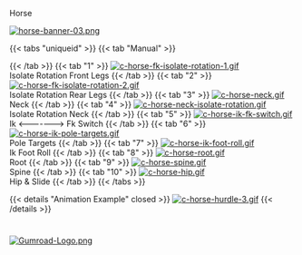 Horse

[![horse-banner-03.png](https://i.postimg.cc/4NGv4W0x/horse-banner-03.png)](/docs/repository/rigs/)

{{< tabs "uniqueid" >}}
{{< tab "Manual" >}}

{{< /tab >}}
{{< tab "1" >}}
[![c-horse-fk-isolate-rotation-1.gif](https://i.postimg.cc/rs7R8MFZ/c-horse-fk-isolate-rotation-1.gif)](/horse_rig)  
Isolate Rotation Front Legs
{{< /tab >}}
{{< tab "2" >}}
[![c-horse-fk-isolate-rotation-2.gif](https://i.postimg.cc/fLhrCzJc/c-horse-fk-isolate-rotation-2.gif)](/horse_rig)  
Isolate Rotation Rear Legs
{{< /tab >}}
{{< tab "3" >}}
[![c-horse-neck.gif](https://i.postimg.cc/X72tW6zW/c-horse-neck.gif)](/horse_rig)  
Neck
{{< /tab >}}
{{< tab "4" >}}
[![c-horse-neck-isolate-rotation.gif](https://i.postimg.cc/Jzvgyc8d/c-horse-neck-isolate-rotation.gif)](/horse_rig)  
Isolate Rotation Neck
{{< /tab >}}
{{< tab "5" >}}
[![c-horse-ik-fk-switch.gif](https://i.postimg.cc/Gh366mzz/c-horse-ik-fk-switch.gif)](/horse_rig)  
Ik <-------> Fk Switch
{{< /tab >}}
{{< tab "6" >}}
[![c-horse-ik-pole-targets.gif](https://i.postimg.cc/zv84zzNz/c-horse-ik-pole-targets.gif)](/horse_rig)  
Pole Targets
{{< /tab >}}
{{< tab "7" >}}
[![c-horse-ik-foot-roll.gif](https://i.postimg.cc/HnzRjqWQ/c-horse-ik-foot-roll.gif)](/horse_rig)  
Ik Foot Roll
{{< /tab >}}
{{< tab "8" >}}
[![c-horse-root.gif](https://i.postimg.cc/wj7ZT4Cm/c-horse-root.gif)](/horse_rig)  
Root
{{< /tab >}}
{{< tab "9" >}}
[![c-horse-spine.gif](https://i.postimg.cc/FRgnnML2/c-horse-spine.gif)](/horse_rig)  
Spine
{{< /tab >}}
{{< tab "10" >}}
[![c-horse-hip.gif](https://i.postimg.cc/jq4G876L/c-horse-hip.gif)](/horse_rig)  
Hip & Slide
{{< /tab >}}
{{< /tabs >}}

{{< details "Animation Example" closed >}}
[![c-horse-hurdle-3.gif](https://i.postimg.cc/ThM64p00/c-horse-hurdle-3.gif)]()
{{< /details >}}
#
#
#
#
#
#
#


[![Gumroad-Logo.png](https://i.postimg.cc/FKZh0BKH/Gumroad-Logo.png)](https://particl3s.gumroad.com/l/MEIhbo)
